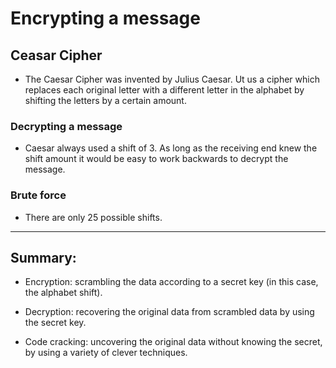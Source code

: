 # Encrypting a message

## Ceasar Cipher

- The Caesar Cipher was invented by Julius Caesar. Ut us a cipher which replaces each original letter with a different letter in the alphabet by shifting the letters by a certain amount.

### Decrypting a message

- Caesar always used a shift of 3. As long as the receiving end knew the shift amount it would be easy to work backwards to decrypt the message.

### Brute force

- There are only 25 possible shifts.

___

## Summary:

- Encryption: scrambling the data according to a secret key (in this case, the alphabet shift).

- Decryption: recovering the original data from scrambled data by using the secret key.

- Code cracking: uncovering the original data without knowing the secret, by using a variety of clever techniques.